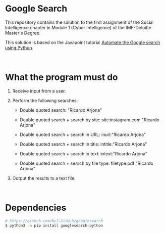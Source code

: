 # Google Search

This repository contains the solution to the first assignment of the Social Intelligence chapter in Module 1 (Cyber Intelligence) of the IMF-Deloitte Master's Degree.

This solution is based on the Javapoint tutorial [Automate the Google search using Python](https://www.javatpoint.com/automate-the-google-search-using-python).


<br>


# What the program must do

1. Receive input from a user.
2. Perform the following searches: 
    * Double quoted search: "Ricardo Arjona"

    * Double quoted search + search by site: site:instagram.com "Ricardo Arjona"

    * Double quoted search + search in URL: inurl:"Ricardo Arjona"

    * Double quoted search + search in title: intitle:"Ricardo Arjona"

    * Double quoted search + search in text: intext:"Ricardo Arjona"

    * Double quoted search + search by file type: filetype:pdf "Ricardo Arjona"

3. Output the results to a text file.


<br>


# Dependencies 

```bash
# https://github.com/Nv7-GitHub/googlesearch
$ python3 -m pip install googlesearch-python
```
